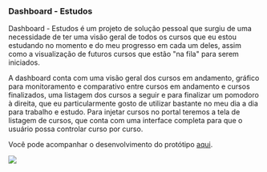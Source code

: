 ### Dashboard - Estudos

Dashboard - Estudos é um projeto de solução pessoal que surgiu de uma necessidade de ter uma visão geral de todos os cursos que eu estou estudando no momento e do meu progresso em cada um deles, assim como a visualização de futuros cursos que estão "na fila" para serem iniciados.

A dashboard conta com uma visão geral dos cursos em andamento, gráfico para monitoramento e comparativo entre cursos em andamento e cursos finalizados, uma listagem dos cursos a seguir e para finalizar um pomodoro à direita, que eu particularmente gosto de utilizar bastante no meu dia a dia para trabalho e estudo. Para injetar cursos no portal teremos a tela de listagem de cursos, que conta com uma interface completa para que o usuário possa controlar curso por curso.


Você pode acompanhar o desenvolvimento do protótipo [aqui](https://www.figma.com/proto/VohhC2VfpnLN8cKZ2rwPqh/Dashboard---Estudos?type=design&node-id=1-26&t=9VmXMfUghb0ijkxf-0&scaling=contain&page-id=0%3A1&starting-point-node-id=1%3A26).

![](https://komarev.com/ghpvc/?username=milenahas&label=Views&color=ff69b4)